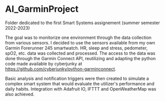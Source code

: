 # AI_GarminProject

Folder dedicated to the first Smart Systems assignement (summer semester 2022-2023)

The goal was to monitorize one environment through the data collection from various sensors. I decided to use the sensors available from my own Garmin Forerunner 245 smartwatch. HR, sleep and stress, pedometer, spO2, etc. data was collected and processed. The access to the data was done through the Garmin Connect API, reutilizing and adapting the python code made available by cyberjunky at https://github.com/cyberjunky/python-garminconnect.

Basic analysis and notification triggers were then created to simulate a complex smart system that would evaluate the utilizer's performance and daily habits. Integration with Adafruit IO, IFTTT and OpenWeatherMap was also achieved.
